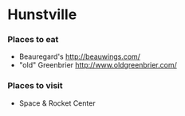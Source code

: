 # Hunstville

### Places to eat
- Beauregard's http://beauwings.com/
- "old" Greenbrier http://www.oldgreenbrier.com/

### Places to visit
- Space & Rocket Center
